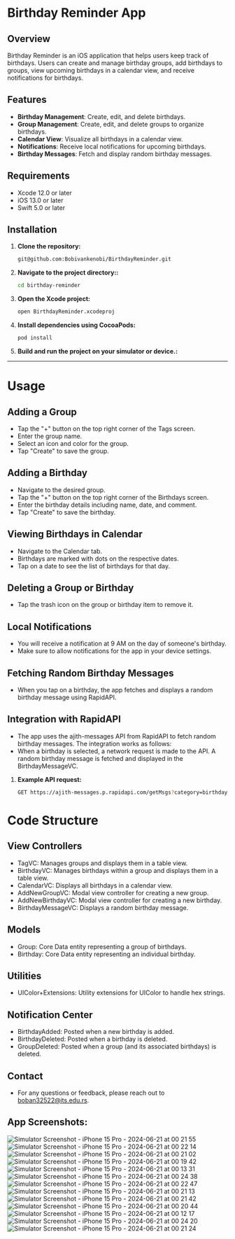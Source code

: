 # Birthday Reminder App

## Overview
Birthday Reminder is an iOS application that helps users keep track of birthdays. 
Users can create and manage birthday groups, add birthdays to groups, view upcoming birthdays in a calendar view, and receive notifications for birthdays.

## Features
- **Birthday Management**: Create, edit, and delete birthdays.
- **Group Management**: Create, edit, and delete groups to organize birthdays.
- **Calendar View**: Visualize all birthdays in a calendar view.
- **Notifications**: Receive local notifications for upcoming birthdays.
- **Birthday Messages**: Fetch and display random birthday messages.

## Requirements
- Xcode 12.0 or later
- iOS 13.0 or later
- Swift 5.0 or later

## Installation

1. **Clone the repository:**

   ```bash
   git@github.com:Bobivankenobi/BirthdayReminder.git

2. **Navigate to the project directory::**

   ```bash
   cd birthday-reminder

3. **Open the Xcode project:**

   ```bash
   open BirthdayReminder.xcodeproj

4. **Install dependencies using CocoaPods:**

   ```bash
   pod install

5. **Build and run the project on your simulator or device.:**


---------------------------------------------------------------
# Usage

## Adding a Group

- Tap the "+" button on the top right corner of the Tags screen.
- Enter the group name.
- Select an icon and color for the group.
- Tap "Create" to save the group.


## Adding a Birthday

- Navigate to the desired group.
- Tap the "+" button on the top right corner of the Birthdays screen.
- Enter the birthday details including name, date, and comment.
- Tap "Create" to save the birthday.


## Viewing Birthdays in Calendar

- Navigate to the Calendar tab.
- Birthdays are marked with dots on the respective dates.
- Tap on a date to see the list of birthdays for that day.

## Deleting a Group or Birthday

- Tap the trash icon on the group or birthday item to remove it.

## Local Notifications

- You will receive a notification at 9 AM on the day of someone's birthday.
- Make sure to allow notifications for the app in your device settings.

## Fetching Random Birthday Messages
- When you tap on a birthday, the app fetches and displays a random birthday message using RapidAPI.

## Integration with RapidAPI
- The app uses the ajith-messages API from RapidAPI to fetch random birthday messages. The integration works as follows:
- When a birthday is selected, a network request is made to the API. A random birthday message is fetched and displayed in the BirthdayMessageVC.

1. **Example API request:**

   ```bash
   GET https://ajith-messages.p.rapidapi.com/getMsgs?category=birthdaypod install

# Code Structure

## View Controllers

- TagVC: Manages groups and displays them in a table view.
- BirthdayVC: Manages birthdays within a group and displays them in a table view.
- CalendarVC: Displays all birthdays in a calendar view.
- AddNewGroupVC: Modal view controller for creating a new group.
- AddNewBirthdayVC: Modal view controller for creating a new birthday.
- BirthdayMessageVC: Displays a random birthday message.

## Models

- Group: Core Data entity representing a group of birthdays.
- Birthday: Core Data entity representing an individual birthday.

## Utilities

- UIColor+Extensions: Utility extensions for UIColor to handle hex strings.

## Notification Center

- BirthdayAdded: Posted when a new birthday is added.
- BirthdayDeleted: Posted when a birthday is deleted.
- GroupDeleted: Posted when a group (and its associated birthdays) is deleted.

## Contact

- For any questions or feedback, please reach out to boban32522@its.edu.rs.


## App Screenshots: 

![Simulator Screenshot - iPhone 15 Pro - 2024-06-21 at 00 21 55](https://github.com/Bobivankenobi/BirthdayReminder/assets/58746326/7102d44e-7c40-4cca-a3bb-973dcbc35e0a)
![Simulator Screenshot - iPhone 15 Pro - 2024-06-21 at 00 22 14](https://github.com/Bobivankenobi/BirthdayReminder/assets/58746326/706796d0-01ae-4b44-b242-8266e67f539c)
![Simulator Screenshot - iPhone 15 Pro - 2024-06-21 at 00 21 02](https://github.com/Bobivankenobi/BirthdayReminder/assets/58746326/09914805-dc89-4199-b570-2929aa46c319)
![Simulator Screenshot - iPhone 15 Pro - 2024-06-21 at 00 19 42](https://github.com/Bobivankenobi/BirthdayReminder/assets/58746326/7e8ef1e7-fe83-4b85-89f5-7a78c2c4fc32)
![Simulator Screenshot - iPhone 15 Pro - 2024-06-21 at 00 13 31](https://github.com/Bobivankenobi/BirthdayReminder/assets/58746326/37a9b999-1071-4b43-a4f2-73a73446b29d)
![Simulator Screenshot - iPhone 15 Pro - 2024-06-21 at 00 24 38](https://github.com/Bobivankenobi/BirthdayReminder/assets/58746326/45bf8de5-03d1-44e1-86dd-63970344e13c)
![Simulator Screenshot - iPhone 15 Pro - 2024-06-21 at 00 22 47](https://github.com/Bobivankenobi/BirthdayReminder/assets/58746326/b02f2310-4ceb-46a5-8ec1-136057537a93)
![Simulator Screenshot - iPhone 15 Pro - 2024-06-21 at 00 21 13](https://github.com/Bobivankenobi/BirthdayReminder/assets/58746326/33dddf50-20bf-4049-8e9a-6b892848bc40)
![Simulator Screenshot - iPhone 15 Pro - 2024-06-21 at 00 21 42](https://github.com/Bobivankenobi/BirthdayReminder/assets/58746326/09c69369-e8f3-440e-9b0c-6d31bdce3380)
![Simulator Screenshot - iPhone 15 Pro - 2024-06-21 at 00 20 44](https://github.com/Bobivankenobi/BirthdayReminder/assets/58746326/6913b575-f49c-413c-80bf-4f9a155a012c)
![Simulator Screenshot - iPhone 15 Pro - 2024-06-21 at 00 12 17](https://github.com/Bobivankenobi/BirthdayReminder/assets/58746326/20b9606c-9a66-43ac-9e24-b56092b68406)
![Simulator Screenshot - iPhone 15 Pro - 2024-06-21 at 00 24 20](https://github.com/Bobivankenobi/BirthdayReminder/assets/58746326/c21f4708-b9b5-491e-b386-5742fb6498ce)
![Simulator Screenshot - iPhone 15 Pro - 2024-06-21 at 00 21 24](https://github.com/Bobivankenobi/BirthdayReminder/assets/58746326/1e194ba6-ab5d-4fe2-b631-ef3ca3a2673a)


